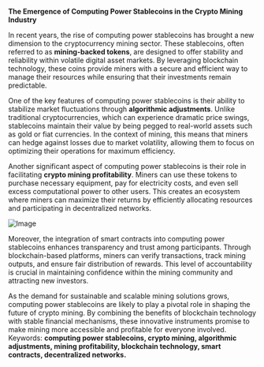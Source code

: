 **The Emergence of Computing Power Stablecoins in the Crypto Mining Industry**

In recent years, the rise of computing power stablecoins has brought a new dimension to the cryptocurrency mining sector. These stablecoins, often referred to as **mining-backed tokens**, are designed to offer stability and reliability within volatile digital asset markets. By leveraging blockchain technology, these coins provide miners with a secure and efficient way to manage their resources while ensuring that their investments remain predictable.

One of the key features of computing power stablecoins is their ability to stabilize market fluctuations through **algorithmic adjustments**. Unlike traditional cryptocurrencies, which can experience dramatic price swings, stablecoins maintain their value by being pegged to real-world assets such as gold or fiat currencies. In the context of mining, this means that miners can hedge against losses due to market volatility, allowing them to focus on optimizing their operations for maximum efficiency.

Another significant aspect of computing power stablecoins is their role in facilitating **crypto mining profitability**. Miners can use these tokens to purchase necessary equipment, pay for electricity costs, and even sell excess computational power to other users. This creates an ecosystem where miners can maximize their returns by efficiently allocating resources and participating in decentralized networks.

![Image](https://github.com/user-attachments/assets/31692037-0104-4703-abd1-696b6a7dd41b)

Moreover, the integration of smart contracts into computing power stablecoins enhances transparency and trust among participants. Through blockchain-based platforms, miners can verify transactions, track mining outputs, and ensure fair distribution of rewards. This level of accountability is crucial in maintaining confidence within the mining community and attracting new investors.

As the demand for sustainable and scalable mining solutions grows, computing power stablecoins are likely to play a pivotal role in shaping the future of crypto mining. By combining the benefits of blockchain technology with stable financial mechanisms, these innovative instruments promise to make mining more accessible and profitable for everyone involved. Keywords: **computing power stablecoins, crypto mining, algorithmic adjustments, mining profitability, blockchain technology, smart contracts, decentralized networks.**